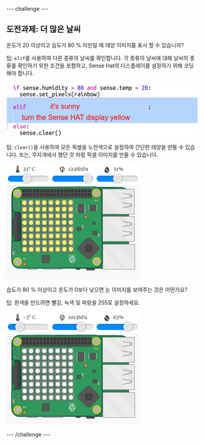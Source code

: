 \--- challenge \---

## 도전과제: 더 많은 날씨

온도가 20 이상이고 습도가 80 % 미만일 때 태양 이미지를 표시 할 수 있습니까?

팁: `elif`를 사용하여 다른 종류의 날씨를 확인합니다. 각 종류의 날씨에 대해 날씨의 종류를 확인하기 위한 조건을 포함하고, Sense Hat의 디스플레이를 설정하기 위해 코딩해야 합니다.

![스크린샷](images/rainbow-elif.png)

팁: `clear()`을 사용하여 모든 픽셀을 노란색으로 설정하여 간단한 태양을 만들 수 있습니다. 또는, 무지개에서 했던 것 처럼 픽셀 이미지를 만들 수 있습니다.

![스크린샷](images/rainbow-sun.png)

습도가 80 % 이상이고 온도가 0보다 낮으면 눈 이미지를 보여주는 것은 어떤가요?

팁: 흰색을 만드려면 빨강, 녹색 및 파랑을 255로 설정하세요.

![스크린샷](images/rainbow-snow.png)

\--- /challenge \---